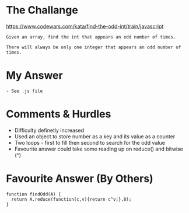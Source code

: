 # The Challange

https://www.codewars.com/kata/find-the-odd-int/train/javascript

```
Given an array, find the int that appears an odd number of times.

There will always be only one integer that appears an odd number of times.

```

# My Answer

```
- See .js file
```

# Comments & Hurdles

- Difficulty definetly increased
- Used an object to store number as a key and its value as a counter
- Two loops - first to fill then second to search for the odd value
- Favourite answer could take some reading up on reduce() and bitwise (^)

# Favourite Answer (By Others)

```
function findOdd(A) {
  return A.reduce(function(c,v){return c^v;},0);
}
```

